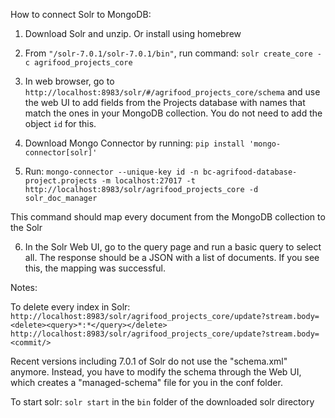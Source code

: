 How to connect Solr to MongoDB:

1. Download Solr and unzip. Or install using homebrew

2. From `"/solr-7.0.1/solr-7.0.1/bin"`, run command: `solr create_core -c agrifood_projects_core`

3. In web browser, go to `http://localhost:8983/solr/#/agrifood_projects_core/schema` and use the web UI to add fields from the Projects database with names that match the ones in your MongoDB collection. You do not need to add the object `id` for this. 

4. Download Mongo Connector by running: `pip install 'mongo-connector[solr]'`

5. Run: `mongo-connector --unique-key id -n bc-agrifood-database-project.projects -m localhost:27017 -t http://localhost:8983/solr/agrifood_projects_core -d solr_doc_manager`

This command should map every document from the MongoDB collection to the Solr

6. In the Solr Web UI, go to the query page and run a basic query to select all. The response should be a JSON with a list of documents. If you see this, the mapping was successful.

Notes:

To delete every index in Solr:
`http://localhost:8983/solr/agrifood_projects_core/update?stream.body=<delete><query>*:*</query></delete>`
`http://localhost:8983/solr/agrifood_projects_core/update?stream.body=<commit/>`

Recent versions including 7.0.1 of Solr do not use the "schema.xml" anymore. Instead, you have to modify the schema through the Web UI, which creates a "managed-schema" file for you in the conf folder.

To start solr: `solr start` in the `bin` folder of the downloaded solr directory 
